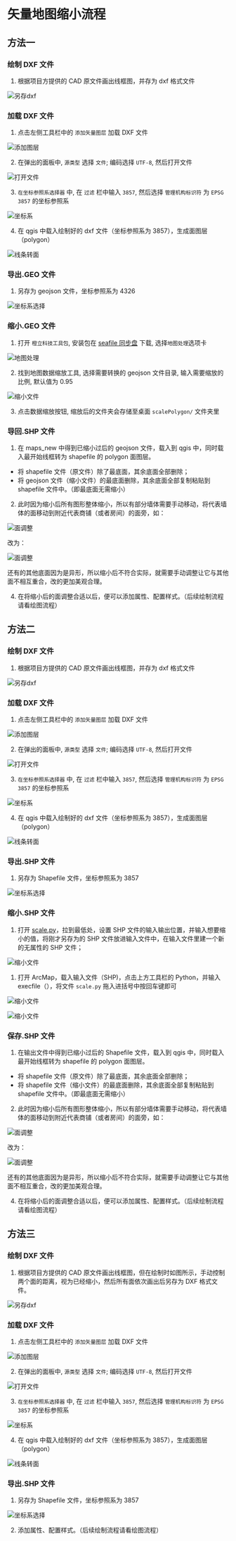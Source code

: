 # 矢量地图缩小流程

## 方法一

### 绘制 DXF 文件

1. 根据项目方提供的 CAD 原文件画出线框图，并存为 dxf 格式文件

![另存dxf](./img/image001.png)

### 加载 DXF 文件

1. 点击左侧工具栏中的 `添加矢量图层` 加载 DXF 文件

![添加图层](./img/image002.jpg)

2. 在弹出的面板中, `源类型` 选择 `文件`; 编码选择 `UTF-8`, 然后打开文件

![打开文件](./img/image003.jpg)

3. `在坐标参照系选择器` 中, 在 `过滤` 栏中输入 `3857`, 然后选择 `管理机构标识符` 为 `EPSG 3857` 的坐标参照系

![坐标系](./img/image004.jpg)

4. 在 qgis 中载入绘制好的 dxf 文件（坐标参照系为 3857），生成面图层（polygon）

![线条转面](./img/image005.png)

### 导出.GEO 文件

1. 另存为 geojson 文件，坐标参照系为 4326

![坐标系选择](./img/image006.png)

### 缩小.GEO 文件

1. 打开 `橙立科技工具包`, 安装包在 [seafile 同步盘](http://192.168.1.228:9999/library/ae96962c-2b07-40a8-9876-a1483c396979/APK%20%26%20EXE/) 下载, 选择`地图处理`选项卡

![地图处理](./img/tools.jpg)

2. 找到地图数据缩放工具, 选择需要转换的 geojson 文件目录, 输入需要缩放的比例, 默认值为 0.95

![缩小文件](./img/mapScale.jpg)

3. 点击数据缩放按钮, 缩放后的文件夹会存储至桌面 `scalePolygon/` 文件夹里

### 导回.SHP 文件

1. 在 maps_new 中得到已缩小过后的 geojson 文件，载入到 qgis 中，同时载入最开始线框转为 shapefile 的 polygon 面图层。

- 将 shapefile 文件（原文件）除了最底面，其余底面全部删除；
- 将 geojson 文件（缩小文件）的最底面删除，其余底面全部复制粘贴到 shapefile 文件中。（即最底面无需缩小）

2. 此时因为缩小后所有图形整体缩小，所以有部分墙体需要手动移动，将代表墙体的面移动到附近代表商铺（或者房间）的面旁，如：

![面调整](./img/image011.png)

改为：

![面调整](./img/image012.png)

还有的其他底面因为是异形，所以缩小后不符合实际，就需要手动调整让它与其他面不相互重合，改的更加美观合理。

4. 在将缩小后的面调整合适以后，便可以添加属性、配置样式。（后续绘制流程请看绘图流程）

## 方法二

### 绘制 DXF 文件

1. 根据项目方提供的 CAD 原文件画出线框图，并存为 dxf 格式文件

![另存dxf](./img/image001.png)

### 加载 DXF 文件

1. 点击左侧工具栏中的 `添加矢量图层` 加载 DXF 文件

![添加图层](./img/image002.jpg)

2. 在弹出的面板中, `源类型` 选择 `文件`; 编码选择 `UTF-8`, 然后打开文件

![打开文件](./img/image003.jpg)

3. `在坐标参照系选择器` 中, 在 `过滤` 栏中输入 `3857`, 然后选择 `管理机构标识符` 为 `EPSG 3857` 的坐标参照系

![坐标系](./img/image004.jpg)

4. 在 qgis 中载入绘制好的 dxf 文件（坐标参照系为 3857），生成面图层（polygon）

![线条转面](./img/image005.png)

### 导出.SHP 文件

1. 另存为 Shapefile 文件，坐标参照系为 3857

![坐标系选择](./img/image013.png)

### 缩小.SHP 文件

1. 打开 [scale.py](https://o.signp.cn/js/scale.py)，拉到最低处，设置 SHP 文件的输入输出位置，并输入想要缩小的值，将刚才另存为的 SHP 文件放进输入文件中，在输入文件里建一个新的无属性的 SHP 文件；

![缩小文件](./img/image014.png)

1. 打开 ArcMap，载入输入文件（SHP)，点击上方工具栏的 Python，并输入 execfile（），将文件 `scale.py` 拖入进括号中按回车键即可

![缩小文件](./img/image015.png)

![缩小文件](./img/image016.png)

### 保存.SHP 文件

1. 在输出文件中得到已缩小过后的 Shapefile 文件，载入到 qgis 中，同时载入最开始线框转为 shapefile 的 polygon 面图层。

- 将 shapefile 文件（原文件）除了最底面，其余底面全部删除；
- 将 shapefile 文件（缩小文件）的最底面删除，其余底面全部复制粘贴到 shapefile 文件中。（即最底面无需缩小）

2. 此时因为缩小后所有图形整体缩小，所以有部分墙体需要手动移动，将代表墙体的面移动到附近代表商铺（或者房间）的面旁，如：

![面调整](./img/image011.png)

改为：

![面调整](./img/image012.png)

还有的其他底面因为是异形，所以缩小后不符合实际，就需要手动调整让它与其他面不相互重合，改的更加美观合理。

4. 在将缩小后的面调整合适以后，便可以添加属性、配置样式。（后续绘制流程请看绘图流程）

## 方法三

### 绘制 DXF 文件

1. 根据项目方提供的 CAD 原文件画出线框图，但在绘制时如图所示，手动控制两个面的距离，视为已经缩小，然后所有面依次画出后另存为 DXF 格式文件。

![另存dxf](./img/image017.png)

### 加载 DXF 文件

1. 点击左侧工具栏中的 `添加矢量图层` 加载 DXF 文件

![添加图层](./img/image002.jpg)

2. 在弹出的面板中, `源类型` 选择 `文件`; 编码选择 `UTF-8`, 然后打开文件

![打开文件](./img/image003.jpg)

3. `在坐标参照系选择器` 中, 在 `过滤` 栏中输入 `3857`, 然后选择 `管理机构标识符` 为 `EPSG 3857` 的坐标参照系

![坐标系](./img/image004.jpg)

4. 在 qgis 中载入绘制好的 dxf 文件（坐标参照系为 3857），生成面图层（polygon）

![线条转面](./img/image005.png)

### 导出.SHP 文件

1. 另存为 Shapefile 文件，坐标参照系为 3857

![坐标系选择](./img/image013.png)

2. 添加属性、配置样式。（后续绘制流程请看绘图流程）
